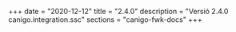 +++
date        = "2020-12-12"
title       = "2.4.0"
description = "Versió 2.4.0 canigo.integration.ssc"
sections    = "canigo-fwk-docs"
+++